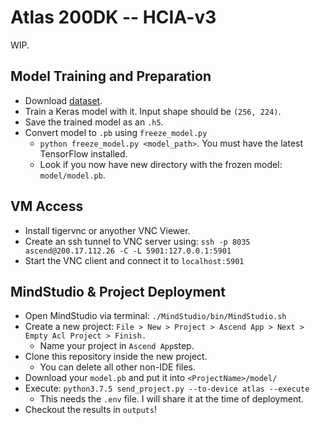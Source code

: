 # Atlas 200DK -- HCIA-v3

WIP.

## Model Training and Preparation

- Download [dataset](https://drive.google.com/file/d/1srPeSkbkKSSdB97UUDLNxOFI-7Tv5MJ1/view?usp=sharing).
- Train a Keras model with it. Input shape should be `(256, 224)`.
- Save the trained model as an `.h5`.
- Convert model to `.pb` using `freeze_model.py` 
  - `python freeze_model.py <model_path>`. You must have the latest TensorFlow installed.
  - Look if you now have new directory with the frozen model: `model/model.pb`.

## VM Access

- Install tigervnc or anyother VNC Viewer.
- Create an ssh tunnel to VNC server using: `ssh -p 8035 ascend@200.17.112.26 -C -L 5901:127.0.0.1:5901`
- Start the VNC client and connect it to `localhost:5901`

## MindStudio & Project Deployment

- Open MindStudio via terminal: `./MindStudio/bin/MindStudio.sh`
- Create a new project: `File > New > Project > Ascend App > Next > Empty Acl Project > Finish.`
  - Name your project in `Ascend App`step.
- Clone this repository inside the new project.
  - You can delete all other non-IDE files.
- Download your `model.pb` and put it into `<ProjectName>/model/`
- Execute: `python3.7.5 send_project.py --to-device atlas --execute`
  - This needs the `.env` file. I will share it at the time of deployment.
- Checkout the results in `outputs`!
